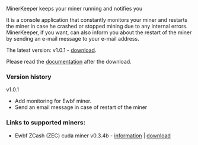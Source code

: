 MinerKeeper keeps your miner running and notifies you

It is a console application that constantly monitors your miner and restarts the miner in case he crashed or stopped mining due to any internal errors.
MinerKeeper, if you want, can also inform you about the restart of the miner by sending an e-mail message to your e-mail address.

The latest version: v1.0.1 - [download](https://github.com/anmalkov/minerkeeper/releases/download/MinerKeeper.1.0.1.zip).

Please read the [documentation](https://github.com/anmalkov/minerkeeper/blob/master/help.md) after the download.

### Version history

v1.0.1
* Add monitoring for Ewbf miner.
* Send an email message in case of restart of the miner

### Links to supported miners:

* Ewbf ZCash (ZEC) cuda miner v0.3.4b - [information](https://github.com/nanopool/ewbf-miner) | [download](https://github.com/nanopool/ewbf-miner/releases/download/v0.3.4b/Zec.miner.0.3.4b.zip)
